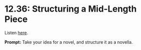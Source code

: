 # 12.36: Structuring a Mid-Length Piece 

Listen [here](http://www.writingexcuses.com/2017/09/03/12-36-structuring-a-mid-length-piece/). 

**Prompt:** Take your idea for a novel, and structure it as a novella.